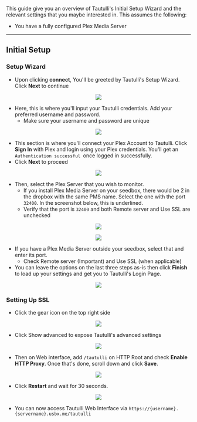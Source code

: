 This guide give you an overview of Tautulli's Initial Setup Wizard and the relevant settings that you maybe interested in. This assumes the following:

* You have a fully configured Plex Media Server

***

## Initial Setup
### Setup Wizard

* Upon clicking **connect**, You'll be greeted by Tautulli's Setup Wizard. Click **Next** to continue

<p align="center"><img src="https://docs.usbx.me/uploads/images/gallery/2020-03/scaled-1680-/image-1584546853549.png"></p>

* Here, this is where you'll input your Tautulli credentials. Add your preferred username and password. 
  * Make sure your username and password are unique

<p align="center"><img src="https://docs.usbx.me/uploads/images/gallery/2020-03/scaled-1680-/image-1584546935873.png"></p>

* This section is where you'll connect your Plex Account to Tautulli. Click **Sign In** with Plex and login using your Plex credentials. You'll get an `Authentication successful `once logged in successfully.
* Click **Next** to proceed

<p align="center"><img src="https://docs.usbx.me/uploads/images/gallery/2020-03/scaled-1680-/image-1584547052889.png"></p>

* Then, select the Plex Server that you wish to monitor.
  * If you install Plex Media Server on your seedbox, there would be 2 in the dropbox with the same PMS name. Select the one with the port `32400`. In the screenshot below, this is underlined.
  * Verify that the port is `32400` and both Remote server and Use SSL are unchecked

<p align="center"><img src="https://docs.usbx.me/uploads/images/gallery/2020-03/scaled-1680-/image-1584547429753.png"></p>

<p align="center"><img src="https://docs.usbx.me/uploads/images/gallery/2020-03/scaled-1680-/image-1584547520457.png"></p>

  * If you have a Plex Media Server outside your seedbox, select that and enter its port.
    * Check Remote server (Important) and Use SSL (when applicable)
* You can leave the options on the last three steps as-is then click **Finish** to load up your settings and get you to Tautulli's Login Page.

<p align="center"><img src="https://docs.usbx.me/uploads/images/gallery/2020-05/image-1590144667345.png"></p>

### Setting Up SSL

* Click the gear icon on the top right side

<p align="center"><img src="https://docs.usbx.me/uploads/images/gallery/2020-05/image-1590155133634.png"></p>

* Click Show advanced to expose Tautulli's advanced settings

<p align="center"><img src="https://docs.usbx.me/uploads/images/gallery/2020-05/image-1590155439065.png"></p>

* Then on Web interface, add `/tautulli` on HTTP Root and check **Enable HTTP Proxy**. Once that's done, scroll down and click **Save**.

<p align="center"><img src="https://docs.usbx.me/uploads/images/gallery/2020-05/image-1590155576285.png"></p>

* Click **Restart** and wait for 30 seconds.

<p align="center"><img src="https://docs.usbx.me/uploads/images/gallery/2020-05/image-1590155673835.png"></p>

* You can now access Tautulli Web Interface via `https://{username}.{servername}.usbx.me/tautulli`
